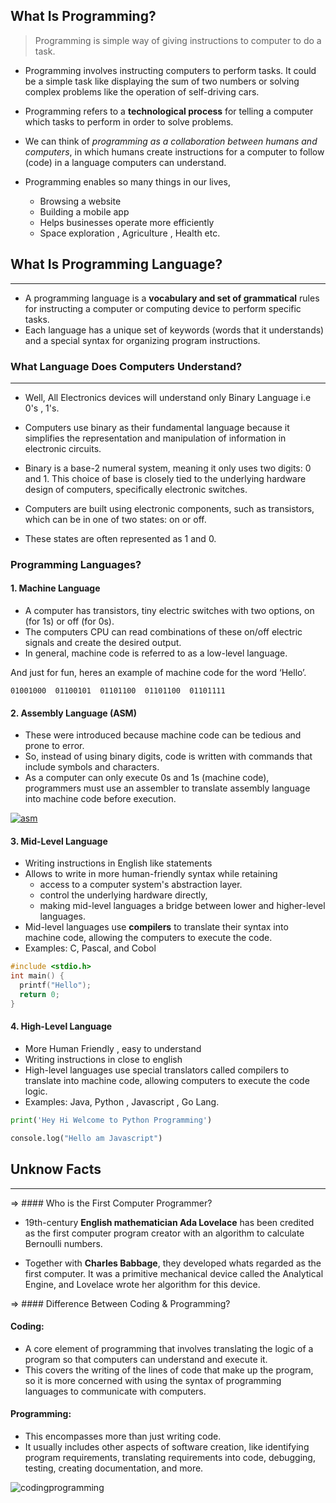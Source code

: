 ##  What Is Programming?
> Programming is simple way of giving instructions to computer to do a task.

- Programming involves instructing computers to perform tasks. It could be a simple task like displaying the sum of two numbers or solving complex problems like the operation of self-driving cars.

-  Programming refers to a **technological process** for telling a computer which tasks to perform in order to solve problems.

-  We can think of *programming as a collaboration between humans and computers*, in which humans create instructions for a computer to follow (code) in a language computers can understand. 
- Programming enables so many things in our lives,
	- Browsing a website 
	- Building a mobile app
	- Helps businesses operate more efficiently
	- Space exploration , Agriculture , Health etc.


##  What Is Programming Language?
--------------------------------------------------------------------------
- A programming language is a **vocabulary and set of grammatical**
rules for instructing a computer or computing device to perform
specific tasks.
- Each language has a unique set of keywords (words that it
understands) and a special syntax for organizing
program instructions.



###  What Language Does Computers Understand?
--------------------------------------------------------------------------
- Well, All Electronics devices will understand only Binary Language i.e 0's , 1's.

- Computers use binary as their fundamental language because it simplifies the representation and manipulation of information in electronic circuits. 

- Binary is a base-2 numeral system, meaning it only uses two digits: 0 and 1. This choice of base is closely tied to the underlying hardware design of computers, specifically electronic switches.
- Computers are built using electronic components, such as transistors, which can be in one of two states: on or off. 
- These states are often represented as 1 and 0.

### Programming Languages?
#### 1. Machine Language
- A computer has transistors, tiny electric switches with two options, on (for 1s) or off (for 0s). 
- The computers CPU can read combinations of these on/off electric signals and create the desired output.
- In general, machine code is referred to as a low-level language.

And just for fun, heres an example of machine code for the word ‘Hello’.
```code
01001000  01100101  01101100  01101100  01101111
```
#### 2. Assembly Language (ASM)
- These were introduced because machine code can be tedious and prone to error. 
- So, instead of using binary digits, code is written with commands that include symbols and characters. 
- As a computer can only execute 0s and 1s (machine code), programmers must use an assembler to translate assembly language into machine code before execution.

[![asm](https://i.imgur.com/FEbrNKC.png "asm")](https://i.imgur.com/FEbrNKC.png "asm")

#### 3. Mid-Level Language
- Writing instructions in English like statements
- Allows to write in more human-friendly syntax while retaining 
	- access to a computer system's abstraction layer. 
	- control the underlying hardware directly, 
	- making mid-level languages a bridge between lower and higher-level languages.
- Mid-level languages use **compilers** to translate their syntax into machine code, allowing the computers to execute the code. 
- Examples: C, Pascal, and Cobol
```c
#include <stdio.h>
int main() {
  printf("Hello");
  return 0;
}
```

#### 4. High-Level Language
- More Human Friendly , easy to understand 
- Writing instructions in close to english
- High-level languages use special translators called compilers to translate into machine code, allowing computers to execute the code logic. 
- Examples: Java, Python , Javascript , Go Lang.
```python
print('Hey Hi Welcome to Python Programming')
```
```python
console.log("Hello am Javascript")
```


## Unknow Facts
----------------------------------------------------------------

=> #### Who is the First Computer Programmer?
- 19th-century **English mathematician Ada Lovelace** has been credited as the first computer program creator with an algorithm to calculate Bernoulli numbers.

- Together with **Charles Babbage**, they developed whats regarded as the first computer. It was a primitive mechanical device called the Analytical Engine, and Lovelace wrote her algorithm for this device.


=> #### Difference Between Coding & Programming?

#### Coding: 
- A core element of programming that involves translating the logic of a program so that computers can understand and execute it. 
- This covers the writing of the lines of code that make up the program, so it is more concerned with using the syntax of programming languages to communicate with computers.
#### Programming: 
- This encompasses more than just writing code.
- It usually includes other aspects of software creation, like identifying program requirements, translating requirements into code, debugging, testing, creating documentation, and more.

![codingprogramming](https://i.imgur.com/gP3Y2AY.png "codingprogramming")
